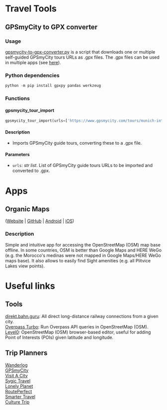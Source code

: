 # Travel Tools

## GPSmyCity to GPX converter

### Usage

[gpsmycity-to-gpx-converter.py](gpsmycity-to-gpx-converter.py) is a script that downloads one or multiple self-guided GPSmyCity tours URLs as .gpx files. The .gpx files can be used in multiple apps (see [here](#apps)).

### Python dependencies

```.ps1
python -m pip install gpxpy pandas werkzeug
```

### Functions

#### gpsmycity_tour_import

```.py
gpsmycity_tour_import(urls=['https://www.gpsmycity.com/tours/munich-introduction-walking-tour-6446.html', 'https://www.gpsmycity.com/blog/main-sights-to-see-in-augsburg-3414.html', 'https://www.gpsmycity.com/tours/edinburgh-introduction-walking-tour-6397.html'])
```

#### Description

- Imports GPSmyCity guide tours, converting these to a .gpx file.

#### Parameters

- `urls`: _str list_. List of GPSmyCity guide tours URLs to be imported and converted to .gpx.

# Apps

## Organic Maps

([Website](https://organicmaps.app) | [GitHub](https://github.com/organicmaps/organicmaps) | [Android](https://play.google.com/store/apps/details?id=app.organicmaps) | [iOS](https://apps.apple.com/app/organic-maps/id1567437057))

### Description

Simple and intuitive app for accessing the OpenStreetMap (OSM) map base offline. In some countries, OSM is better than Google Maps and HERE WeGo (e.g. the Morocco's medinas were not mapped in Google Maps/HERE WeGo maps base). It also allows to easily find Sight amenities (e.g. all Plitvice Lakes view points).

# Useful links

## Tools

[direkt.bahn.guru](https://direkt.bahn.guru/?origin=8000261&local=true): All direct long-distance railway connections from a given city.\
[Overpass Turbo](https://wiki.openstreetmap.org/wiki/Overpass_turbo): Run Overpass API queries in OpenStreetMap (OSM).\
[Level0](https://wiki.openstreetmap.org/wiki/Level0): OpenStreetMap (OSM) browser-based editor, useful for adding Point of Interests (POIs) given latitude and longitude.

## Trip Planners

[Wanderlog](https://wanderlog.com)\
[GPSmyCity](https://www.gpsmycity.com)\
[Visit A City](https://www.visitacity.com)\
[Sygic Travel](https://travel.sygic.com)\
[Lonely Planet](https://www.lonelyplanet.com)\
[RoutePerfect](https://www.routeperfect.com)\
[Smarter Travel](https://www.smartertravel.com)\
[Culture Trip](https://theculturetrip.com)
